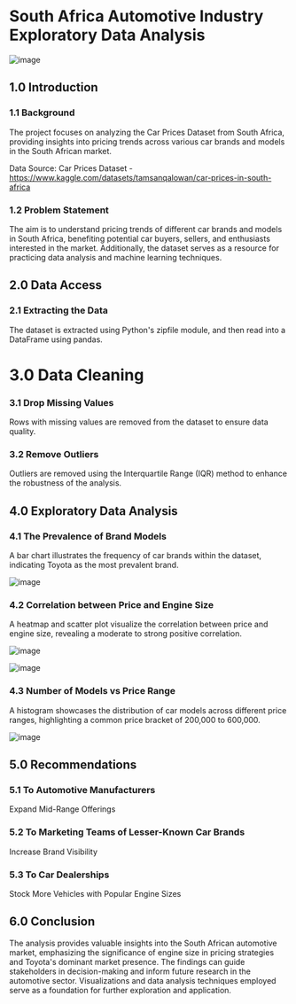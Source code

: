 # South Africa Automotive Industry Exploratory Data Analysis

![image](https://github.com/gregorymikuro/south-africa-automotive-industry-eda/assets/155205164/0a511d07-9ac6-4096-af6b-11ceb0eedcc7)


## 1.0 Introduction
### 1.1 Background
The project focuses on analyzing the Car Prices Dataset from South Africa, providing insights into pricing trends across various car brands and models in the South African market.

Data Source: Car Prices Dataset - https://www.kaggle.com/datasets/tamsanqalowan/car-prices-in-south-africa


### 1.2 Problem Statement
The aim is to understand pricing trends of different car brands and models in South Africa, benefiting potential car buyers, sellers, and enthusiasts interested in the market. Additionally, the dataset serves as a resource for practicing data analysis and machine learning techniques.

## 2.0 Data Access
### 2.1 Extracting the Data
The dataset is extracted using Python's zipfile module, and then read into a DataFrame using pandas.

# 3.0 Data Cleaning
### 3.1 Drop Missing Values
Rows with missing values are removed from the dataset to ensure data quality.

### 3.2 Remove Outliers
Outliers are removed using the Interquartile Range (IQR) method to enhance the robustness of the analysis.

## 4.0 Exploratory Data Analysis
### 4.1 The Prevalence of Brand Models
A bar chart illustrates the frequency of car brands within the dataset, indicating Toyota as the most prevalent brand.

![image](https://github.com/gregorymikuro/south-africa-automotive-industry-eda/assets/155205164/37a7b71f-681e-491d-8507-718d0e953e9b)

### 4.2 Correlation between Price and Engine Size
A heatmap and scatter plot visualize the correlation between price and engine size, revealing a moderate to strong positive correlation.

![image](https://github.com/gregorymikuro/south-africa-automotive-industry-eda/assets/155205164/2951b057-d513-441c-ab24-2e7d7b05d3fe)


![image](https://github.com/gregorymikuro/south-africa-automotive-industry-eda/assets/155205164/04b0156e-a1bc-48ff-99b5-e61f1f9c9251)

### 4.3 Number of Models vs Price Range
A histogram showcases the distribution of car models across different price ranges, highlighting a common price bracket of 200,000 to 600,000.

![image](https://github.com/gregorymikuro/south-africa-automotive-industry-eda/assets/155205164/cf3e9fb0-6323-4de7-a620-896bfc3ea9e7)

## 5.0 Recommendations
### 5.1 To Automotive Manufacturers
Expand Mid-Range Offerings

### 5.2 To Marketing Teams of Lesser-Known Car Brands
Increase Brand Visibility

### 5.3 To Car Dealerships
Stock More Vehicles with Popular Engine Sizes

## 6.0 Conclusion
The analysis provides valuable insights into the South African automotive market, emphasizing the significance of engine size in pricing strategies and Toyota's dominant market presence. The findings can guide stakeholders in decision-making and inform future research in the automotive sector. Visualizations and data analysis techniques employed serve as a foundation for further exploration and application.
